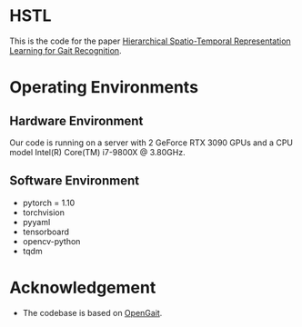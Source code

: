# HSTL

This is the code for the paper [Hierarchical Spatio-Temporal Representation Learning for Gait Recognition](https://arxiv.org/abs/2307.09856).

# Operating Environments
## Hardware Environment
Our code is running on a server with 2 GeForce RTX 3090 GPUs 
and a CPU model Intel(R) Core(TM) i7-9800X @ 3.80GHz.
## Software Environment
- pytorch = 1.10
- torchvision
- pyyaml
- tensorboard
- opencv-python
- tqdm

# Acknowledgement
* The codebase is based on [OpenGait](https://github.com/ShiqiYu/OpenGait).
